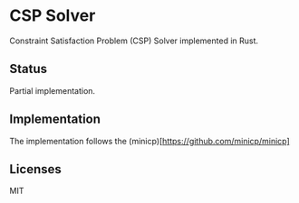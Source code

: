 # CSP Solver
Constraint Satisfaction Problem (CSP) Solver implemented in Rust.

## Status
Partial implementation.

## Implementation
The implementation follows the (minicp)[https://github.com/minicp/minicp]

## Licenses
MIT
